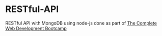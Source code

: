 # RESTful-API
RESTful API with MongoDB using node-js done as part of [The Complete Web Development Bootcamp](https://www.udemy.com/course/the-complete-web-development-bootcamp/)

